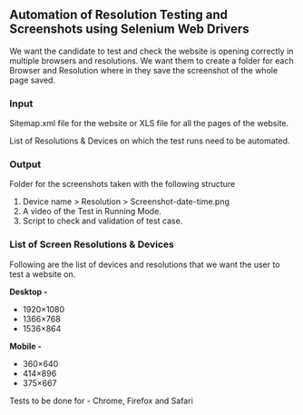 ## Automation of Resolution Testing and Screenshots using Selenium Web Drivers

We want the candidate to test and check the website is opening correctly in multiple browsers and resolutions. We want them to create a folder for each Browser and Resolution where in they save the screenshot of the whole page saved. 

### Input

Sitemap.xml file for the website or XLS file for all the pages of the website.

List of Resolutions & Devices on which the test runs need to be automated. 

### Output

Folder for the screenshots taken with the following structure

1. Device name > Resolution > Screenshot-date-time.png
2. A video of the Test in Running Mode. 
3. Script to check and validation of test case. 

### List of Screen Resolutions & Devices

Following are the list of devices and resolutions that we want the user to test a website on. 

**Desktop -** 

- 1920×1080
- 1366×768
- 1536×864

**Mobile -** 

- 360×640
- 414×896
- 375×667

Tests to be done for - Chrome, Firefox and Safari
